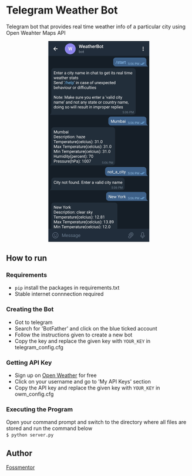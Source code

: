 # Telegram Weather Bot

Telegram bot that provides real time weather info of a particular city using Open Weahter Maps API
<p align="center">
  <img src='./bot_test.jpg' width=275 />
</p>

## How to run

### Requirements
- `pip` install the packages in requirements.txt
- Stable internet connnection required

### Creating the Bot
- Got to telegram
- Search for 'BotFather' and click on the blue ticked account
- Follow the instructions given to create a new bot
- Copy the key and replace the given key with `YOUR_KEY` in telegram_config.cfg

### Getting API Key
- Sign up on [Open Weather](https://openweathermap.org/) for free
- Click on your username and go to 'My API Keys' section
- Copy the API key and replace the given key with `YOUR_KEY` in owm_config.cfg

### Executing the Program
Open your command prompt and switch to the directory where all files are stored and run the command below
<br>`$ python server.py`

## Author
[Fossmentor](https://github.com/fossmentorOfficial)
